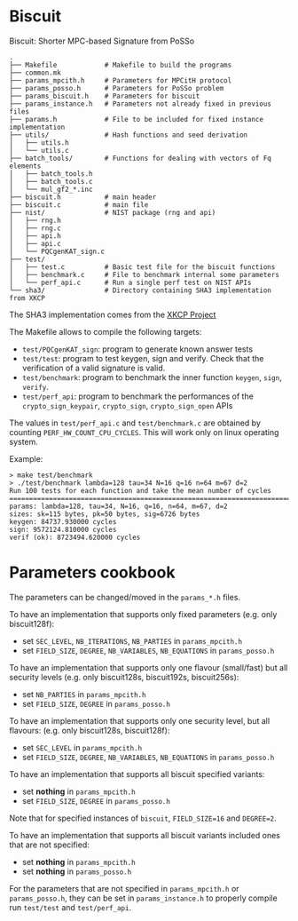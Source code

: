 # Biscuit
Biscuit: Shorter MPC-based Signature from PoSSo

```
.
├── Makefile            # Makefile to build the programs
├── common.mk
├── params_mpcith.h     # Parameters for MPCitH protocol
├── params_posso.h      # Parameters for PoSSo problem
├── params_biscuit.h    # Parameters for biscuit
├── params_instance.h   # Parameters not already fixed in previous files
├── params.h            # File to be included for fixed instance implementation
├── utils/              # Hash functions and seed derivation
│   ├── utils.h
│   └── utils.c
├── batch_tools/        # Functions for dealing with vectors of Fq elements
│   ├── batch_tools.h
│   ├── batch_tools.c
│   └── mul_gf2_*.inc
├── biscuit.h           # main header
├── biscuit.c           # main file
├── nist/               # NIST package (rng and api)
│   ├── rng.h
│   ├── rng.c
│   ├── api.h
│   ├── api.c
│   └── PQCgenKAT_sign.c
├── test/
│   ├── test.c          # Basic test file for the biscuit functions
│   ├── benchmark.c     # File to benchmark internal some parameters
│   └── perf_api.c      # Run a single perf test on NIST APIs
└── sha3/               # Directory containing SHA3 implementation from XKCP
```
The SHA3 implementation comes from the [XKCP Project](https://github.com/XKCP/XKCP)

The Makefile allows to compile the following targets:
- `test/PQCgenKAT_sign`: program to generate known answer tests
- `test/test`: program to test keygen, sign and verify. Check that the
  verification of a valid signature is valid.
- `test/benchmark`: program to benchmark the inner function
  `keygen`, `sign`, `verify`.
- `test/perf_api`: program to benchmark the performances of the
  `crypto_sign_keypair`, `crypto_sign`, `crypto_sign_open` APIs

The values in `test/perf_api.c` and `test/benchmark.c` are obtained by counting
`PERF_HW_COUNT_CPU_CYCLES`. This will work only on linux operating system.

Example:
```
> make test/benchmark
> ./test/benchmark lambda=128 tau=34 N=16 q=16 n=64 m=67 d=2
Run 100 tests for each function and take the mean number of cycles
================================================================================
params: lambda=128, tau=34, N=16, q=16, n=64, m=67, d=2
sizes: sk=115 bytes, pk=50 bytes, sig=6726 bytes
keygen: 84737.930000 cycles
sign: 9572124.810000 cycles
verif (ok): 8723494.620000 cycles
```

# Parameters cookbook
The parameters can be changed/moved in the `params_*.h` files.

To have an implementation that supports only fixed parameters
(e.g. only biscuit128f):
 - set `SEC_LEVEL`, `NB_ITERATIONS`, `NB_PARTIES`
   in `params_mpcith.h`
 - set `FIELD_SIZE`, `DEGREE`, `NB_VARIABLES`, `NB_EQUATIONS`
   in `params_posso.h`

To have an implementation that supports only one flavour (small/fast)
but all security levels (e.g. only biscuit128s, biscuit192s, biscuit256s):
 - set `NB_PARTIES`
   in `params_mpcith.h`
 - set `FIELD_SIZE`, `DEGREE`
   in `params_posso.h`

To have an implementation that supports only one security level, but
all flavours: (e.g. only biscuit128s, biscuit128f):
 - set `SEC_LEVEL`
   in `params_mpcith.h`
 - set `FIELD_SIZE`, `DEGREE`, `NB_VARIABLES`, `NB_EQUATIONS`
   in `params_posso.h`

To have an implementation that supports all biscuit specified variants:
 - set **nothing**
   in `params_mpcith.h`
 - set `FIELD_SIZE`, `DEGREE`
   in `params_posso.h`

Note that for specified instances of `biscuit`, `FIELD_SIZE=16` and `DEGREE=2`.

To have an implementation that supports all biscuit variants included ones
that are not specified:
 - set **nothing**
   in `params_mpcith.h`
 - set **nothing**
   in `params_posso.h`

For the parameters that are not specified in `params_mpcith.h` or
`params_posso.h`, they can be set in `params_instance.h` to properly
compile run `test/test` and `test/perf_api`.
